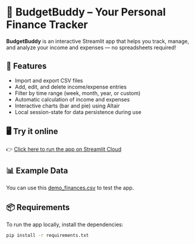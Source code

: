 # 💸 BudgetBuddy – Your Personal Finance Tracker

**BudgetBuddy** is an interactive Streamlit app that helps you track, manage, and analyze your income and expenses — no spreadsheets required!

## 🚀 Features

- Import and export CSV files
- Add, edit, and delete income/expense entries
- Filter by time range (week, month, year, or custom)
- Automatic calculation of income and expenses
- Interactive charts (bar and pie) using Altair
- Local session-state for data persistence during use

## 🖥️ Try it online

👉 [Click here to run the app on Streamlit Cloud](https://the-budget-buddy.streamlit.app/)


## 📊 Example Data

You can use this [demo_finances.csv](./demo_finances.csv) to test the app.


## 📦 Requirements

To run the app locally, install the dependencies:

```bash
pip install -r requirements.txt
